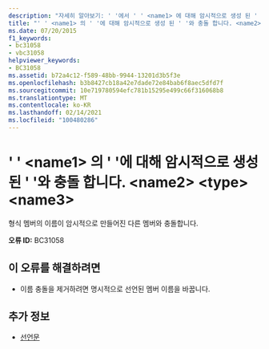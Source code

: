 ```yaml
---
description: "자세히 알아보기: ' '에서 ' ' <name1> 에 대해 암시적으로 생성 된 ' '와 충돌 합니다. <name2> <type> <name3>"
title: "' ' <name1> 의 ' '에 대해 암시적으로 생성 된 ' '와 충돌 합니다. <name2> <type> <name3>"
ms.date: 07/20/2015
f1_keywords:
- bc31058
- vbc31058
helpviewer_keywords:
- BC31058
ms.assetid: b72a4c12-f589-48bb-9944-13201d3b5f3e
ms.openlocfilehash: b3b8427cb18a42e7dade72e84bab6f8aec5dfd7f
ms.sourcegitcommit: 10e719780594efc781b15295e499c66f316068b8
ms.translationtype: MT
ms.contentlocale: ko-KR
ms.lasthandoff: 02/14/2021
ms.locfileid: "100480286"
---
```

# <a name="conflicts-with-name1-which-is-implicitly-created-for-name2-in-type-name3"></a>' ' \<name1> 의 ' '에 대해 암시적으로 생성 된 ' '와 충돌 합니다. \<name2> \<type> \<name3>

형식 멤버의 이름이 암시적으로 만들어진 다른 멤버와 충돌합니다.  
  
 **오류 ID:** BC31058  
  
## <a name="to-correct-this-error"></a>이 오류를 해결하려면  
  
- 이름 충돌을 제거하려면 명시적으로 선언된 멤버 이름을 바꿉니다.  
  
## <a name="see-also"></a>추가 정보

- [선언문](../programming-guide/language-features/statements.md#declaration-statements)
